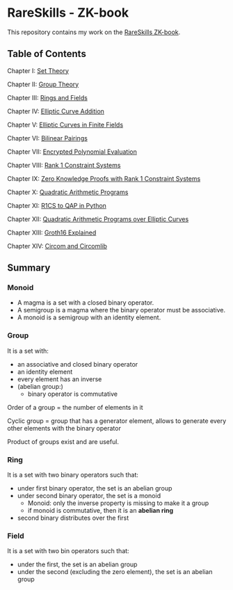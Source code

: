 # RareSkills - ZK-book


This repository contains my work on the [RareSkills ZK-book](https://www.rareskills.io/zk-book).

## Table of Contents

Chapter I: [Set Theory](./set-theory/README.md)

Chapter II: [Group Theory](./group-theory/README.md)

Chapter III: [Rings and Fields](./rings-and-fields/README.md)

Chapter IV: [Elliptic Curve Addition]()

Chapter V: [Elliptic Curves in Finite Fields]()

Chapter VI: [Bilinear Pairings]()

Chapter VII: [Encrypted Polynomial Evaluation]()

Chapter VIII: [Rank 1 Constraint Systems]()

Chapter IX: [Zero Knowledge Proofs with Rank 1 Constraint Systems]()

Chapter X: [Quadratic Arithmetic Programs]()

Chapter XI: [R1CS to QAP in Python]()

Chapter XII: [Quadratic Arithmetic Programs over Elliptic Curves]()

Chapter XIII: [Groth16 Explained]()

Chapter XIV: [Circom and Circomlib]()


## Summary
### Monoid
- A magma is a set with a closed binary operator.
- A semigroup is a magma where the binary operator must be associative.
- A monoid is a semigroup with an identity element.

### Group
It is a set with:
* an associative and closed binary operator
* an identity element
* every element has an inverse
* (abelian group:) 
    * binary operator is commutative

Order of a group = the number of elements in it

Cyclic group = group that has a generator element, allows to generate every other elements with the binary operator

Product of groups exist and are useful.

### Ring
It is a set with two binary operators such that:
- under first binary operator, the set is an abelian group
- under second binary operator, the set is a monoid
    - Monoid: only the inverse property is missing to make it a group
    - if monoid is commutative, then it is an **abelian ring**
- second binary distributes over the first


### Field
It is a set with two bin operators such that:
- under the first, the set is an abelian group
- under the second (excluding the zero element), the set is an abelian group
